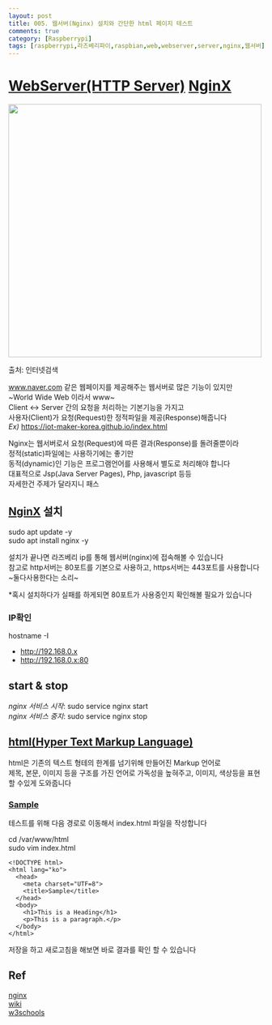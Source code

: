 ```yaml
---
layout: post
title: 005. 웹서버(Nginx) 설치와 간단한 html 페이지 테스트
comments: true
category: [Raspberrypi]
tags: [raspberrypi,라즈베리파이,raspbian,web,webserver,server,nginx,웹서버]
---
```


# [WebServer(HTTP Server)][2] [NginX][1]

<img src="https://i2.ruliweb.com/img/19/11/13/16e64fc02c74eacb4.jpg" width="500">

출처: 인터넷검색   

www.naver.com 같은 웹페이지를 제공해주는 웹서버로 많은 기능이 있지만   
~World Wide Web 이라서 www~   
Client <-> Server 간의 요청을 처리하는 기본기능을 가지고   
사용자(Client)가 요청(Request)한 정적파일을 제공(Response)해줍니다   
_Ex)_ https://iot-maker-korea.github.io/index.html

Nginx는 웹서버로서 요청(Request)에 따른 결과(Response)를 돌려줄뿐이라   
정적(static)파일에는 사용하기에는 좋기만    
동적(dynamic)인 기능은 프로그램언어를 사용해서 별도로 처리해야 합니다   
대표적으로 Jsp(Java Server Pages), Php, javascript 등등   
자세한건 주제가 달라지니 패스   

## [NginX][1] 설치

  sudo apt update -y   
  sudo apt install nginx -y   

설치가 끝나면 라즈베리 ip를 통해 웹서버(nginx)에 접속해볼 수 있습니다   
참고로 http서버는 80포트를 기본으로 사용하고, https서버는 443포트를 사용합니다   
~둘다사용한다는 소리~   

*혹시 설치하다가 실패를 하게되면 80포트가 사용중인지 확인해볼 필요가 있습니다

### IP확인

hostname -I

* http://192.168.0.x
* http://192.168.0.x:80

## start & stop

_nginx 서비스 시작_: sudo service nginx start   
_nginx 서비스 중지_: sudo service nginx stop   

## [html(Hyper Text Markup Language)][3]

html은 기존의 텍스트 형테의 한계를 넘기위해 만들어진 Markup 언어로   
제목, 본문, 이미지 등을 구조를 가진 언어로 가독성을 높혀주고, 이미지, 색상등을 표현할 수있게 도와줍니다

### [Sample][4]

테스트를 위해 다음 경로로 이동해서 index.html 파일을 작성합니다   

cd /var/www/html   
sudo vim index.html

<pre><code>&lt;!DOCTYPE html>
&lt;html lang="ko">
  &lt;head>
    &lt;meta charset="UTF=8">
    &lt;title>Sample&lt;/title>
  &lt;/head>
  &lt;body>
    &lt;h1>This is a Heading&lt;/h1>
    &lt;p>This is a paragraph.&lt;/p>
  &lt;/body>
&lt;/html></code></pre>

저장을 하고 새로고침을 해보면 바로 결과를 확인 할 수 있습니다

## Ref

[nginx][1]   
[wiki][2]   
[w3schools][3]   


[1]: https://www.nginx.com/
[2]: https://ko.wikipedia.org/wiki/%EC%9B%94%EB%93%9C_%EC%99%80%EC%9D%B4%EB%93%9C_%EC%9B%B9
[3]: https://ko.wikipedia.org/wiki/HTML
[4]: https://www.w3schools.com/

